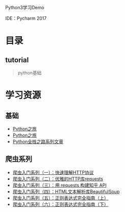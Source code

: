 Python3学习Demo

IDE：Pycharm 2017

# 目录

## tutorial

>python基础

# 学习资源

## 基础

* [Python之旅](https://funhacks.net/explore-python/)
* [Python之旅](https://github.com/ethan-funny/explore-python)
* [Python全栈之路系列文章](https://blog.ansheng.me/article/python-full-stack-way)

## 爬虫系列

* [爬虫入门系列（一）：快速理解HTTP协议](https://mp.weixin.qq.com/s?__biz=MjM5MzgyODQxMQ==&mid=2650366877&idx=1&sn=f553654002e85f5aa0507bd6b9921c09&chksm=be9cd8c989eb51df36834016fbe43b3f20543a84f6659aa267485fb6a9271b5d12488af9da84&scene=21#wechat_redirect)
* [爬虫入门系列（二）：优雅的HTTP库requests](https://mp.weixin.qq.com/s?__biz=MjM5MzgyODQxMQ==&mid=2650366885&idx=1&sn=37d9c9ff3ad777ac03259805abd84ae3&chksm=be9cd8f189eb51e7affb6c127429b2d855342e19cb8d1b1fb97dd549fe66f03febde84182db7&scene=21#wechat_redirect)
* [爬虫入门系列（三）：用 requests 构建知乎 API](https://mp.weixin.qq.com/s?__biz=MjM5MzgyODQxMQ==&mid=2650366901&idx=1&sn=2d20e6309afb704badec55b495012374&chksm=be9cd8e189eb51f72656b15982f77a08c21c4ff73c25f7a3fc530aee2e007be6f2e9ce13033c&scene=21#wechat_redirect)
* [爬虫入门系列（四）：HTML文本解析库BeautifulSoup](https://mp.weixin.qq.com/s?__biz=MjM5MzgyODQxMQ==&mid=2650366919&idx=1&sn=1b36a9f2c0921cdeac52942ec591a923&chksm=be9cd89389eb5185d32ab5e9034c2e68ddff6c2f8ddeaee1662499d73baf113fd5ec645548f8&scene=21#wechat_redirect)
* [爬虫入门系列（五）：正则表达式完全指南（上）](https://mp.weixin.qq.com/s?__biz=MjM5MzgyODQxMQ==&mid=2650366958&idx=1&sn=044008c9475421feddf428c6ce5bf481&chksm=be9cd8ba89eb51acd8404bda5c2f5db660bf730919664d811a3487ae6b4e49760df67bd5736a&scene=21#wechat_redirect)
* [爬虫入门系列（六）：正则表达式完全指南（下）](https://mp.weixin.qq.com/s?__biz=MjM5MzgyODQxMQ==&mid=2650366967&idx=2&sn=a5756059ba031e5c1407587987dbd3ba&chksm=be9cd8a389eb51b5d597c182cf2e6e361408832ea749cde8dad2b7892c978c6aa303286e60dc&scene=21#wechat_redirect)